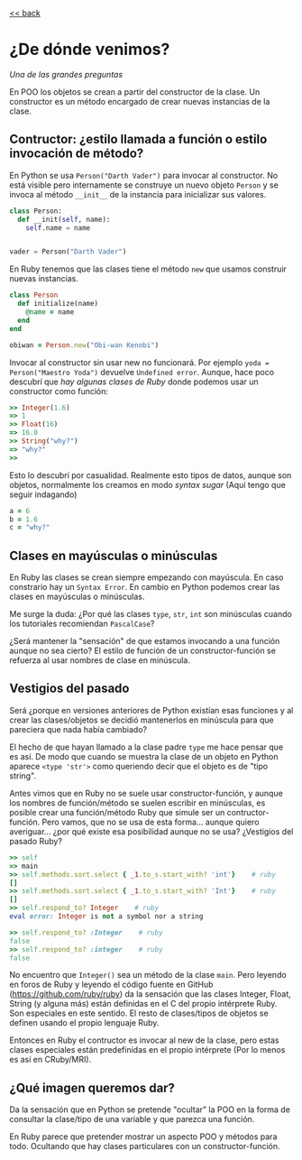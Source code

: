 [<< back](README.md)

# ¿De dónde venimos?

_Una de las grandes preguntas_

En POO los objetos se crean a partir del constructor de la clase. Un constructor es un método encargado de crear nuevas instancias de la clase.

## Contructor: ¿estilo llamada a función o estilo invocación de método?

En Python se usa `Person("Darth Vader")` para invocar al constructor. No está visible pero internamente se construye un nuevo objeto `Person` y se invoca al método `__init__` de la instancia para inicializar sus valores.

```python
class Person:
  def __init(self, name):
    self.name = name


vader = Person("Darth Vader")
```

En Ruby tenemos que las clases tiene el método `new` que usamos construir nuevas instancias.

```ruby
class Person
  def initialize(name)
    @name = name
  end
end

obiwan = Person.new("Obi-wan Kenobi")
```

Invocar al constructor sin usar new no funcionará. Por ejemplo `yoda = Person("Maestro Yoda")` devuelve `Undefined error`. Aunque, hace poco descubrí que _hay algunas clases de Ruby_ donde podemos usar un constructor como función:

```ruby
>> Integer(1.6)
=> 1
>> Float(16)
=> 16.0
>> String("why?")
=> "why?"
>>
```

Esto lo descubrí por casualidad. Realmente esto tipos de datos, aunque son objetos, normalmente los creamos en modo _syntax sugar_ (Aquí tengo que seguir indagando)

```ruby
a = 6
b = 1.6
c = "why?"
```

## Clases en mayúsculas o minúsculas

En Ruby las clases se crean siempre empezando con mayúscula. En caso constrario hay un `Syntax Error`. En cambio en Python podemos crear las clases en mayúsculas o minúsculas.

Me surge la duda: ¿Por qué las clases `type`, `str`, `int` son minúsculas cuando los tutoriales recomiendan `PascalCase`?

¿Será mantener la "sensación" de que estamos invocando a una función aunque no sea cierto? El estilo de función de un constructor-función se refuerza al usar nombres de clase en minúscula.

## Vestigios del pasado

Será ¿porque en versiones anteriores de Python existían esas funciones y al crear las clases/objetos se decidió mantenerlos en minúscula para que pareciera que nada había cambiado?

El hecho de que hayan llamado a la clase padre `type` me hace pensar que es así. De modo que cuando se muestra la clase de un objeto en Python aparece `<type 'str'>` como queriendo decir que el objeto es de "tipo string".

Antes vimos que en Ruby no se suele usar constructor-función, y aunque los nombres de función/método se suelen escribir en minúsculas, es posible crear una función/método Ruby que simule ser un contructor-función. Pero vamos, que no se usa de esta forma... aunque quiero averiguar... ¿por qué existe esa posibilidad aunque no se usa? ¿Vestigios del pasado Ruby?

```ruby
>> self
=> main
>> self.methods.sort.select { _1.to_s.start_with? 'int'}    # ruby
[]
>> self.methods.sort.select { _1.to_s.start_with? 'Int'}    # ruby
[]
>> self.respond_to? Integer    # ruby
eval error: Integer is not a symbol nor a string

>> self.respond_to? :Integer    # ruby
false
>> self.respond_to? :integer    # ruby
false
```

No encuentro que `Integer()` sea un método de la clase `main`. Pero leyendo en foros de Ruby y leyendo el código fuente en GitHub (https://github.com/ruby/ruby) da la sensación que las clases Integer, Float, String (y alguna más) están definidas en el C del propio intérprete Ruby. Son especiales en este sentido. El resto de clases/tipos de objetos se definen usando el propio lenguaje Ruby.

Entonces en Ruby el contructor es invocar al new de la clase, pero estas clases especiales están predefinidas en el propio intérprete (Por lo menos es así en CRuby/MRI).

## ¿Qué imagen queremos dar?

Da la sensación que en Python se pretende "ocultar" la POO en la forma de consultar la clase/tipo de una variable y que parezca una función.

En Ruby parece que pretender mostrar un aspecto POO y métodos para todo. Ocultando que hay clases particulares con un constructor-función.
